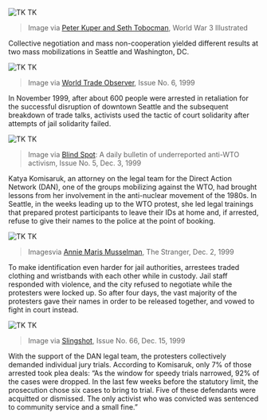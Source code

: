 ![TK TK](/assets/images/actions/jail-court-solidarity/seattle-wto/reflections-on-seattle.png)
> Image via [Peter Kuper and Seth Tobocman](https://www.pmpress.org/index.php?l=product_detail&p=636), World War 3 Illustrated

Collective negotiation and mass non-cooperation yielded different results at two mass mobilizations in Seattle and Washington, DC.

![TK TK](/assets/images/actions/jail-court-solidarity/seattle-wto/protestors-remain-in-jail.png)
> Image via [World Trade Observer](https://depts.washington.edu/wtohist/World_Trade_Obs/issue6/protesters.htm), Issue No. 6, 1999

In November 1999, after about 600 people were arrested in retaliation for the successful disruption of downtown Seattle and the subsequent breakdown of trade talks, activists used the tactic of court solidarity after attempts of jail solidarity failed.

![TK TK](/assets/images/actions/jail-court-solidarity/seattle-wto/county-jail-surrounded.png)
> Image via [Blind Spot](https://digitalcollections.lib.washington.edu/digital/collection/imlsmohai/id/11381/): A daily bulletin of underreported anti-WTO activism, Issue No. 5, Dec. 3, 1999

Katya Komisaruk, an attorney on the legal team for the Direct Action Network (DAN), one of the groups mobilizing against the WTO, had brought lessons from her involvement in the anti-nuclear movement of the 1980s. In Seattle, in the weeks leading up to the WTO protest, she led legal trainings that prepared protest participants to leave their IDs at home and, if arrested, refuse to give their names to the police at the point of booking.

![TK TK](/assets/images/actions/jail-court-solidarity/seattle-wto/wild-in-the-streets.png)
> Imagesvia [Annie Maris Musselman](https://www.thestranger.com/seattle/wild-in-the-streets/Content?oid=2683), The Stranger, Dec. 2, 1999

To make identification even harder for jail authorities, arrestees traded clothing and wristbands with each other while in custody. Jail staff responded with violence, and the city refused to negotiate while the protesters were locked up. So after four days, the vast majority of the protesters gave their names in order to be released together, and vowed to fight in court instead.

![TK TK](/assets/images/actions/jail-court-solidarity/seattle-wto/we-win.png)
> Image via [Slingshot](https://slingshotcollective.org/issue-66-autumn-1999/), Issue No. 66, Dec. 15, 1999

With the support of the DAN legal team, the protesters collectively demanded individual jury trials. According to Komisaruk, only 7% of those arrested took plea deals: “As the window for speedy trials narrowed, 92% of the cases were dropped. In the last few weeks before the statutory limit, the prosecution chose six cases to bring to trial. Five of these defendants were acquitted or dismissed. The only activist who was convicted was sentenced to community service and a small fine.”
